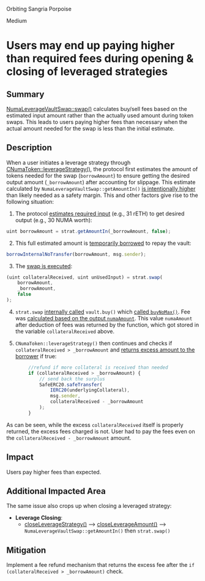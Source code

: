 Orbiting Sangria Porpoise

Medium

# Users may end up paying higher than required fees during opening & closing of leveraged strategies

## Summary
[NumaLeverageVaultSwap::swap()](https://github.com/NumaMoney/Numa/blob/c6476d828f556967e64410b5c11c1f2cd77220c7/contracts/lending/NumaLeverageVaultSwap.sol#L43) calculates buy/sell fees based on the estimated input amount rather than the actually used amount during token swaps. This leads to users paying higher fees than necessary when the actual amount needed for the swap is less than the initial estimate.

## Description
When a user initiates a leverage strategy through [CNumaToken::leverageStrategy()](https://github.com/NumaMoney/Numa/blob/c6476d828f556967e64410b5c11c1f2cd77220c7/contracts/lending/CNumaToken.sol#L141), the protocol first estimates the amount of tokens needed for the swap (`borrowAmount`) to ensure getting the desired output amount (`_borrowAmount`) after accounting for slippage. This estimate calculated by `NumaLeverageVaultSwap::getAmountIn()` [is intentionally higher](https://github.com/NumaMoney/Numa/blob/c6476d828f556967e64410b5c11c1f2cd77220c7/contracts/lending/NumaLeverageVaultSwap.sol#L29-L36) than likely needed as a safety margin. This and other factors give rise to the following situation:

1. The protocol [estimates required input](https://github.com/NumaMoney/Numa/blob/c6476d828f556967e64410b5c11c1f2cd77220c7/contracts/lending/CNumaToken.sol#L193) (e.g., 31 rETH) to get desired output (e.g., 30 NUMA worth):
```js
uint borrowAmount = strat.getAmountIn(_borrowAmount, false);
```

2. This full estimated amount is [temporarily borrowed](https://github.com/NumaMoney/Numa/blob/c6476d828f556967e64410b5c11c1f2cd77220c7/contracts/lending/CNumaToken.sol#L198) to repay the vault:
```js
borrowInternalNoTransfer(borrowAmount, msg.sender);
```

3. The [swap is executed](https://github.com/NumaMoney/Numa/blob/c6476d828f556967e64410b5c11c1f2cd77220c7/contracts/lending/CNumaToken.sol#L208-L212):
```js
(uint collateralReceived, uint unUsedInput) = strat.swap(
    borrowAmount,
    _borrowAmount,
    false
);
```

4. `strat.swap` [internally called](https://github.com/NumaMoney/Numa/blob/c6476d828f556967e64410b5c11c1f2cd77220c7/contracts/lending/NumaLeverageVaultSwap.sol#L62-L63) `vault.buy()` which [called `buyNoMax()`](https://github.com/NumaMoney/Numa/blob/c6476d828f556967e64410b5c11c1f2cd77220c7/contracts/NumaProtocol/NumaVault.sol#L445). Fee was [calculated based on the output `numaAmount`](https://github.com/NumaMoney/Numa/blob/c6476d828f556967e64410b5c11c1f2cd77220c7/contracts/NumaProtocol/NumaVault.sol#L470-L493). This value `numaAmount` after deduction of fees was returned by the function, which got stored in the variable `collateralReceived` above.


5. `CNumaToken::leverageStrategy()` then continues and checks if `collateralReceived > _borrowAmount` and [returns excess amount to the borrower](https://github.com/NumaMoney/Numa/blob/c6476d828f556967e64410b5c11c1f2cd77220c7/contracts/lending/CNumaToken.sol#L221-L229) if true:
```js
        //refund if more collateral is received than needed
        if (collateralReceived > _borrowAmount) {
            // send back the surplus
            SafeERC20.safeTransfer(
                IERC20(underlyingCollateral),
                msg.sender,
                collateralReceived - _borrowAmount
            );
        }
```

As can be seen, while the excess `collateralReceived` itself is properly returned, the excess fees charged is not. User had to pay the fees even on the `collateralReceived - _borrowAmount` amount.

## Impact
Users pay higher fees than expected.

## Additional Impacted Area
The same issue also crops up when closing a leveraged strategy:
- **Leverage Closing**:
   - [closeLeverageStrategy()](https://github.com/NumaMoney/Numa/blob/c6476d828f556967e64410b5c11c1f2cd77220c7/contracts/lending/CNumaToken.sol#L263) --> [closeLeverageAmount()](https://github.com/NumaMoney/Numa/blob/c6476d828f556967e64410b5c11c1f2cd77220c7/contracts/lending/CNumaToken.sol#L243) --> `NumaLeverageVaultSwap::getAmountIn()` then `strat.swap()`

## Mitigation
Implement a fee refund mechanism that returns the excess fee after the `if (collateralReceived > _borrowAmount)` check.